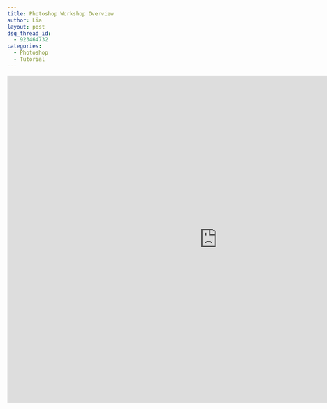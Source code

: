 ```yaml
---
title: Photoshop Workshop Overview
author: Lia
layout: post
dsq_thread_id:
  - 923464732
categories:
  - Photoshop
  - Tutorial
---
```

<p><iframe src="https://docs.google.com/presentation/embed?id=1dLnMIVjWNK94UjnC2VQrfBEXmALDYvHxjror-lmWq28&#038;start=false&#038;loop=false&#038;delayms=3000" frameborder="0" width="960" height="749" allowfullscreen="true" mozallowfullscreen="true" webkitallowfullscreen="true"></iframe></p>
